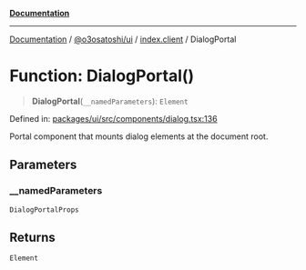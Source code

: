 [**Documentation**](../../../../README.md)

***

[Documentation](../../../../README.md) / [@o3osatoshi/ui](../../README.md) / [index.client](../README.md) / DialogPortal

# Function: DialogPortal()

> **DialogPortal**(`__namedParameters`): `Element`

Defined in: [packages/ui/src/components/dialog.tsx:136](https://github.com/o3osatoshi/experiment/blob/54ab00df974a3e9f8283fbcd8c611ed1e0274132/packages/ui/src/components/dialog.tsx#L136)

Portal component that mounts dialog elements at the document root.

## Parameters

### \_\_namedParameters

`DialogPortalProps`

## Returns

`Element`
